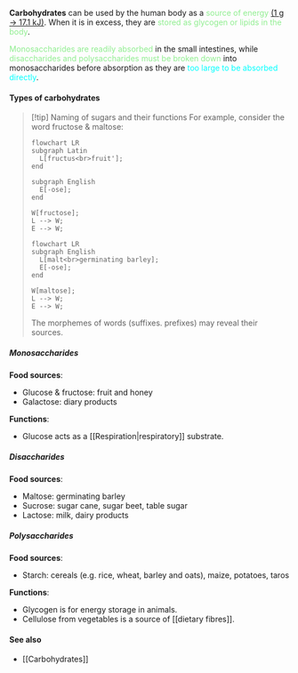 **Carbohydrates** can be used by the human body as a <span style="color: lightgreen">source of energy</span> <u>(1 g → 17.1 kJ)</u>. When it is in excess, they are <span style="color: lightgreen">stored as glycogen or lipids in the body</span>.

<span style="color: lightgreen">Monosaccharides are readily absorbed</span> in the small intestines, while <span style="color: lightgreen">disaccharides and polysaccharides must be broken down</span> into monosaccharides before absorption as they are <span style="color: aqua">too large to be absorbed directly</span>.

#### Types of carbohydrates

> [!tip] Naming of sugars and their functions
> For example, consider the word fructose & maltose:
> ```mermaid
> flowchart LR
> subgraph Latin
> 	L[fructus<br>fruit'];
> end
> 
> subgraph English
> 	E[-ose];
> end
> 
> W[fructose];
> L --> W;
> E --> W;
> ```
> ```mermaid
> flowchart LR
> subgraph English
> 	L[malt<br>germinating barley];
> 	E[-ose];
> end
> 
> W[maltose];
> L --> W;
> E --> W;
> ```
> The morphemes of words (suffixes. prefixes) may reveal their sources.

##### Monosaccharides
**Food sources**:
- Glucose & fructose: fruit and honey
- Galactose: diary products

**Functions**:
- Glucose acts as a [[Respiration|respiratory]] substrate.

##### Disaccharides
**Food sources**:
- Maltose: germinating barley
- Sucrose: sugar cane, sugar beet, table sugar
- Lactose: milk, dairy products

##### Polysaccharides
**Food sources**:
- Starch: cereals (e.g. rice, wheat, barley and oats), maize, potatoes, taros

**Functions**:
- Glycogen is for energy storage in animals.
- Cellulose from vegetables is a source of [[dietary fibres]].


#### See also
- [[Carbohydrates]]
